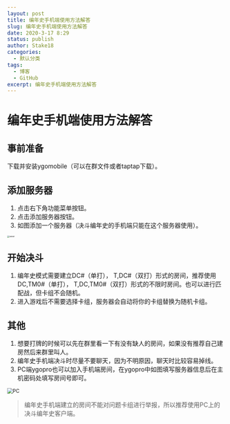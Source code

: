 ```yaml
---
layout: post
title: 编年史手机端使用方法解答
slug: 编年史手机端使用方法解答
date: 2020-3-17 8:29
status: publish
author: Stake18
categories: 
  - 默认分类
tags: 
  - 博客
  - GitHub
excerpt: 编年史手机端使用方法解答
---
```

# 编年史手机端使用方法解答
## 事前准备​
下载并安装ygomobile（可以在群文件或者taptap下载）。
## 添加服务器
1. 点击右下角功能菜单按钮。
2. 点击添加服务器按钮。
3. 如图添加一个服务器（决斗编年史的手机端只能在这个服务器使用）。

<img src="https://i.loli.net/2020/02/15/Xsx41IQhMqZtFDL.jpg" alt="sever" style="zoom: 33%;" />

## 开始决斗
1. 编年史模式需要建立DC#（单打）， T,DC#（双打）形式的房间，推荐使用DC,TM0#（单打）， T,DC,TM0#（双打）形式的不限时房间。也可以进行匹配战，但卡组不会随机。
2. 进入游戏后不需要选择卡组，服务器会自动将你的卡组替换为随机卡组。

## 其他
1. 想要打牌的时候可以先在群里看一下有没有缺人的房间，如果没有推荐自己建房然后来群里叫人。
2. 编年史手机端决斗时尽量不要聊天，因为不明原因，聊天时比较容易掉线。
3. PC端ygopro也可以加入手机端房间，在ygopro中如图填写服务器信息后在主机密码处填写房间号即可。

<img src="https://i.loli.net/2020/02/15/U6AZiPXukdRzHqe.png" alt="PC" style="zoom:80%;" />


>编年史手机端建立的房间不能对问题卡组进行举报，所以推荐使用PC上的决斗编年史客户端。

